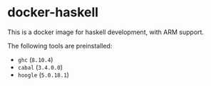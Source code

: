 # docker-haskell

This is a docker image for haskell development, with ARM support.

The following tools are preinstalled:

- `ghc` (`8.10.4`)
- `cabal` (`3.4.0.0`)
- `hoogle` (`5.0.18.1`)